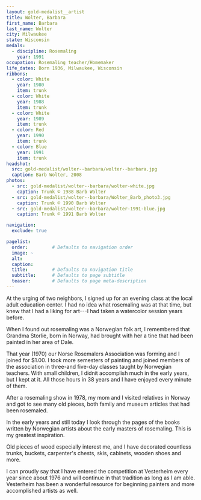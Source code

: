 ```yaml
---
layout: gold-medalist__artist
title: Wolter, Barbara
first_name: Barbara
last_name: Wolter
city: Milwaukee
state: Wisconsin
medals: 
  - discipline: Rosemaling
    year: 1991
occupation: Rosemaling teacher/Homemaker
life_dates: Born 1936, Milwaukee, Wisconsin
ribbons:
  - color: White
    year: 1980
    item: trunk
  - color: White
    year: 1988
    item: trunk
  - color: White
    year: 1989
    item: trunk
  - color: Red
    year: 1990
    item: trunk
  - color: Blue
    year: 1991
    item: trunk
headshot:
  src: gold-medalist/wolter--barbara/wolter--barbara.jpg
  caption: Barb Wolter, 2008
photos:
  - src: gold-medalist/wolter--barbara/wolter-white.jpg
    caption: Trunk © 1988 Barb Wolter
  - src: gold-medalist/wolter--barbara/Wolter_Barb_photo3.jpg
    caption: Trunk © 1990 Barb Wolter
  - src: gold-medalist/wolter--barbara/wolter-1991-blue.jpg
    caption: Trunk © 1991 Barb Wolter

navigation:
  exclude: true

pagelist:
  order:         # Defaults to navigation order  
  image: ~
  alt:
  caption:
  title:         # Defaults to navigation title
  subtitle:      # Defaults to page subtitle
  teaser:        # Defaults to page meta-description  
---
```

At the urging of two neighbors, I signed up for an evening class at the local adult education center.  I had no idea what rosemaling was at that time, but knew that I had a liking for art---I had taken a watercolor session years before.

When I found out rosemaling was a Norwegian folk art, I remembered that Grandma Storlie, born in Norway, had brought with her a tine that had been painted in her area of Dale.

That year (1970) our Norse Rosemalers Association was forming and I joined for $1.00.  I took more semesters of painting and joined members of the association in three-and five-day classes taught by Norwegian teachers.  With small children, I didnít accomplish much in the early years, but I kept at it.  All those hours in 38 years and I have enjoyed every minute of them.

After a rosemaling show in 1978, my mom and I visited relatives in Norway and got to see many old pieces, both family and museum articles that had been rosemaled.

In the early years and still today I look through the pages of the books written by Norwegian artists about the early masters of rosemaling.  This is my greatest inspiration.

Old pieces of wood especially interest me, and I have decorated countless trunks, buckets, carpenter's chests, skis, cabinets, wooden shoes and more.

I can proudly say that I have entered the competition at Vesterheim every year since about 1976 and will continue in that tradition as long as I am able.  Vesterheim has been a wonderful resource for beginning painters and more accomplished artists as well.
